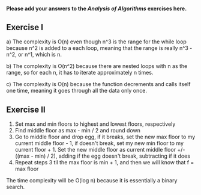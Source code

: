 #### Please add your answers to the ***Analysis of  Algorithms*** exercises here.

## Exercise I

a) The complexity is O(n) even though n^3 is the range for the while loop because n^2 is added to a each loop, meaning
that the range is really n^3 - n^2, or n^1, which is n.


b) The complexity is O(n^2) because there are nested loops with n as the range, so for each n, it has to iterate 
approximately n times.


c) The complexity is O(n) because the function decrements and calls itself one time, meaning it goes through all
the data only once.

## Exercise II
1) Set max and min floors to highest and lowest floors, respectively
2) Find middle floor as max - min / 2 and round down
3) Go to middle floor and drop egg, if it breaks, set the new max floor to my current middle floor - 1, if 
    doesn't break, set my new min floor to my current floor + 1. Set the new middle floor as 
    current middle floor +/- ((max - min) / 2), adding if the egg doesn't break, subtracting if it does
4) Repeat steps 3 til the max floor is min + 1, and then we will know that f = max floor

The time complexity will be O(log n) because it is essentially a binary search.


